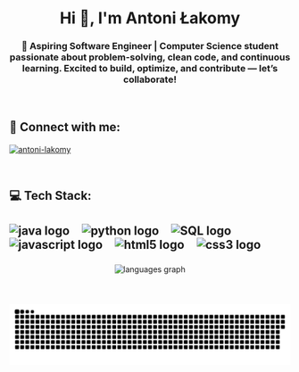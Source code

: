 <h1 align="center">Hi 👋, I'm Antoni Łakomy</h1>
<h3 align="center">🚀 Aspiring Software Engineer | Computer Science student passionate about problem-solving, clean code, and continuous learning. Excited to build, optimize, and contribute — let’s collaborate!</h3>

<br/>
<h2 align="left">🤝 Connect with me:</h2>
<p align="left">
<a href="https://linkedin.com/in/antoni-lakomy" target="blank"><img align="center" src="https://raw.githubusercontent.com/rahuldkjain/github-profile-readme-generator/master/src/images/icons/Social/linked-in-alt.svg" alt="antoni-lakomy" height="30" width="40" /></a>
</p>


<br/>
<h2>💻 Tech Stack:<h2/>
<div align="left">
  <img src="https://img.shields.io/badge/java-%23ED8B00.svg?style=for-the-badge&logo=openjdk&logoColor=white" height="30" alt="java logo"  />
  <img width="12" />
  <img src="https://img.shields.io/badge/Python-3776AB?logo=python&logoColor=white&style=for-the-badge" height="30" alt="python logo"  />
  <img width="12" />
  <img src="https://img.shields.io/badge/SQL-1572B6?logo=mysql&logoColor=black&style=for-the-badge&labelColor=green&color=green" height="30" alt="SQL logo"  />
  <img width="12" />
  <img src="https://img.shields.io/badge/JavaScript-F7DF1E?logo=javascript&logoColor=black&style=for-the-badge" height="30" alt="javascript logo"  />
  <img width="12" />
  <img src="https://img.shields.io/badge/HTML5-E34F26?logo=html5&logoColor=white&style=for-the-badge" height="30" alt="html5 logo"  />
  <img width="12" />
  <img src="https://img.shields.io/badge/CSS3-1572B6?logo=css3&logoColor=white&style=for-the-badge" height="30" alt="css3 logo"  />
</div>

###

<div align="center">
  <img src="https://github-readme-stats.vercel.app/api/top-langs?username=antoni-lakomy&locale=en&hide_title=false&layout=compact&card_width=320&langs_count=5&theme=dracula&hide_border=false" height="150" alt="languages graph"  />
</div>

###

<br clear="both">

<div align="center">

![snake gif](https://github.com/antoni-lakomy/antoni-lakomy/blob/output/github-snake-dark.svg)

</div>

